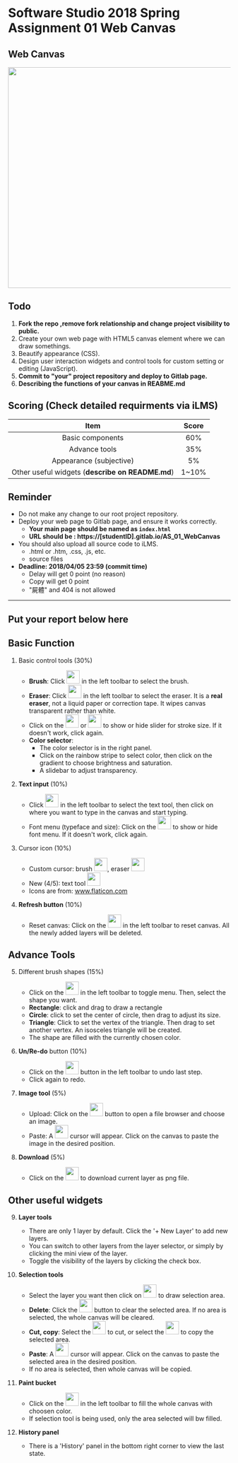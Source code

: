 # Software Studio 2018 Spring Assignment 01 Web Canvas

## Web Canvas
<img src="example01.gif" width="700px" height="500px"></img>

## Todo
1. **Fork the repo ,remove fork relationship and change project visibility to public.**
2. Create your own web page with HTML5 canvas element where we can draw somethings.
3. Beautify appearance (CSS).
4. Design user interaction widgets and control tools for custom setting or editing (JavaScript).
5. **Commit to "your" project repository and deploy to Gitlab page.**
6. **Describing the functions of your canvas in REABME.md**

## Scoring (Check detailed requirments via iLMS)

| **Item**                                         | **Score** |
| :----------------------------------------------: | :-------: |
| Basic components                                 | 60%       |
| Advance tools                                    | 35%       |
| Appearance (subjective)                          | 5%        |
| Other useful widgets (**describe on README.md**) | 1~10%     |

## Reminder
* Do not make any change to our root project repository.
* Deploy your web page to Gitlab page, and ensure it works correctly.
    * **Your main page should be named as ```index.html```**
    * **URL should be : https://[studentID].gitlab.io/AS_01_WebCanvas**
* You should also upload all source code to iLMS.
    * .html or .htm, .css, .js, etc.
    * source files
* **Deadline: 2018/04/05 23:59 (commit time)**
    * Delay will get 0 point (no reason)
    * Copy will get 0 point
    * "屍體" and 404 is not allowed

---

## Put your report below here

## Basic Function
1. Basic control tools (30%)

    - **Brush**: Click <img src="https://i.imgur.com/QafeBm8.png" width="30px" height="30px"> in the left toolbar to select the brush.
    - **Eraser**: Click <img src="https://i.imgur.com/iZ12cAA.png" width="30px" height="30px"> in the left toolbar to select the eraser. It is a **real eraser**, not a liquid paper or correction tape. It wipes canvas transparent rather than white.
    - Click on the <img src="https://i.imgur.com/QafeBm8.png" width="30px" height="30px"> or <img src="https://i.imgur.com/iZ12cAA.png" width="30px" height="30px"> to show or hide slider for stroke size. If it doesn't work, click again.
   - **Color selector**:
        - The color selector is in the right panel.
        - Click on the rainbow stripe to select color, then click on the gradient to choose brightness and saturation.
        - A slidebar to adjust transparency.
    
2. **Text input** (10%)
    - Click <img src="https://i.imgur.com/TuPF0cT.png" width="30px" height="30px"> in the left toolbar to select the text tool, then click on where you want to type in the canvas and start typing.
    - Font menu (typeface and size): Click on the <img src="https://i.imgur.com/TuPF0cT.png" width="30px" height="30px"> to show or hide font menu. If it doesn't work, click again.

3. Cursor icon (10%)
    - Custom cursor: brush <img src="https://i.imgur.com/QafeBm8.png" width="30px" height="30px">, eraser <img src="https://i.imgur.com/iZ12cAA.png" width="30px" height="30px">
    - New (4/5): text tool <img src="https://i.imgur.com/TuPF0cT.png" width="30px" height="30px">
    - Icons are from: www.flaticon.com
    
4. **Refresh button** (10%)
    - Reset canvas: Click on the <img src="https://i.imgur.com/qEHbevv.png" width="30px" height="30px"> in the left toolbar to reset canvas. All the newly added layers will be deleted. 

## Advance Tools

5. Different brush shapes (15%)
    - Click on the <img src="https://i.imgur.com/8P3ibHc.png" width="30px" height="30px"> in the left toolbar to toggle menu. Then, select the shape you want.
    - **Rectangle**: click and drag to draw a rectangle
    - **Circle**: click to set the center of circle, then drag to adjust its size.
    - **Triangle**: Click to set the vertex of the triangle. Then drag to set another vertex. An isosceles triangle will be created.
    - The shape are filled with the currently chosen color.

6. **Un/Re-do** button (10%)
    - Click on the <img src="https://i.imgur.com/cVx8BqS.png" width="30px" height="30px"> button in the left toolbar to undo last step. 
    - Click again to redo.
    
7. **Image tool** (5%)
    - Upload: Click on the <img src="https://i.imgur.com/Dn7e4uL.png" width="30px" height="30px"> button to open a file browser and choose an image.
    - Paste: A <img src="https://i.imgur.com/kMPzqLt.png" width="30px" height="30px"> cursor will appear. Click on the canvas to paste the image in the desired position.

8. **Download** (5%)
    - Click on the <img src="https://i.imgur.com/iXtklrn.png" width="30px" height="30px"> to download current layer as png file.

## Other useful widgets

9. **Layer tools**
    - There are only 1 layer by default. Click the '+ New Layer' to add new layers. 
    - You can switch to other layers from the layer selector, or simply by clicking the mini view of the layer.
    - Toggle the visibility of the layers by clicking the check box. 

10. **Selection tools**
    - Select the layer you want then click on <img src="https://i.imgur.com/vOA7l7q.png" width="30px" height="30px"> to draw selection area. 
    - **Delete**: Click the <img src="https://i.imgur.com/u0PN1ar.png" width="30px" height="30px"> button to clear the selected area. If no area is selected, the whole canvas will be cleared.
    - **Cut, copy**: Select the <img src="https://i.imgur.com/Pcx14Uh.png" width="30px" height="30px"> to cut, or select the <img src="https://i.imgur.com/oEcvigX.png" width="30px" height="30px"> to copy the selected area. 
    - **Paste**: A <img src="https://i.imgur.com/kMPzqLt.png" width="30px" height="30px"> cursor will appear. Click on the canvas to paste the selected area in the desired position.
    - If no area is selected, then whole canvas will be copied. 

11. **Paint bucket**
    - Click on the <img src="https://i.imgur.com/UsxqNFi.png" width="30px" height="30px"> in the left toolbar to fill the whole canvas with choosen color. 
    - If selection tool is being used, only the area selected will bw filled.

12. **History panel**
    - There is a 'History' panel in the bottom right corner to view the last state.